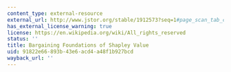 ```yaml
---
content_type: external-resource
external_url: http://www.jstor.org/stable/1912573?seq=1#page_scan_tab_contents
has_external_license_warning: true
license: https://en.wikipedia.org/wiki/All_rights_reserved
status: ''
title: Bargaining Foundations of Shapley Value
uid: 91822e66-893b-43e6-acd4-a48f1b927bcd
wayback_url: ''
---
```

